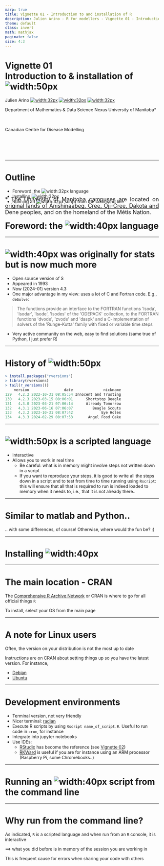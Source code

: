 ```yaml
---
marp: true
title: Vignette 01 - Introduction to and installation of R
description: Julien Arino - R for modellers - Vignette 01 - Introduction to and installation of R.
theme: default
class: invert
math: mathjax
paginate: false
size: 4:3
---
```


<style>
  img[alt~="center"] {
    display: block;
    margin: 0 auto;
  }
</style>

<!-- backgroundColor: black -->
<!-- _backgroundImage: "linear-gradient(to top, #85110d, 1%, black)" -->
# Vignette 01 <br> Introduction to & installation of ![width:50px](https://raw.githubusercontent.com/julien-arino/R-for-modellers/main/assets/img/Rlogo.svg)

Julien Arino [![width:32px](https://raw.githubusercontent.com/julien-arino/presentations/main/FIGS/icons/email-round.png)](mailto:Julien.Arino@umanitoba.ca) [![width:32px](https://raw.githubusercontent.com/julien-arino/presentations/main/FIGS/icons/world-wide-web.png)](https://julien-arino.github.io/) [![width:32px](https://raw.githubusercontent.com/julien-arino/presentations/main/FIGS/icons/github-icon.png)](https://github.com/julien-arino)

Department of Mathematics & Data Science Nexus
University of Manitoba*

<div style = "font-size:18px; margin-top:-10px; padding-bottom:30px;"></div>

Canadian Centre for Disease Modelling

<div style = "text-align: justify; position: relative; bottom: -5%; font-size:18px;">
* The University of Manitoba campuses are located on original lands of Anishinaabeg, Cree, Oji-Cree, Dakota and Dene peoples, and on the homeland of the Métis Nation.</div>

---

<!-- _backgroundImage: "linear-gradient(to top, #85110d, 1%, black)" -->
# Outline

- Foreword: the ![width:32px](https://raw.githubusercontent.com/julien-arino/R-for-modellers/main/assets/img/Rlogo.svg) language
- Installing ![width:32px](https://raw.githubusercontent.com/julien-arino/R-for-modellers/main/assets/img/Rlogo.svg)
- Running an ![width:32px](https://raw.githubusercontent.com/julien-arino/R-for-modellers/main/assets/img/Rlogo.svg) script from the command line

---

<!-- _backgroundImage: "linear-gradient(to top, #85110d, 1%, black)" -->
# <!--fit-->Foreword: the ![width:40px](https://raw.githubusercontent.com/julien-arino/R-for-modellers/main/assets/img/Rlogo.svg) language

---

# <!--fit-->![width:40px](https://raw.githubusercontent.com/julien-arino/R-for-modellers/main/assets/img/Rlogo.svg) was originally for stats but is now much more

- Open source version of S
- Appeared in 1993
- Now (2024-01) version 4.3
- One major advantage in my view: uses a lot of C and Fortran code. E.g., `deSolve`:
> The functions provide an interface to the FORTRAN functions 'lsoda', 'lsodar', 'lsode', 'lsodes' of the 'ODEPACK' collection, to the FORTRAN functions 'dvode', 'zvode' and 'daspk' and a C-implementation of solvers of the 'Runge-Kutta' family with fixed or variable time steps
- Very active community on the web, easy to find solutions (same true of Python, I just prefer R)

---

# History of ![width:50px](https://raw.githubusercontent.com/julien-arino/R-for-modellers/main/assets/img/Rlogo.svg)

```R
> install.packages("rversions")
> library(rversions)
> tail(r_versions())
    version                date              nickname
129   4.2.2 2022-10-31 08:05:54 Innocent and Trusting
130   4.2.3 2023-03-15 08:06:01      Shortstop Beagle
131   4.3.0 2023-04-21 07:06:14      Already Tomorrow
132   4.3.1 2023-06-16 07:06:07         Beagle Scouts
133   4.3.2 2023-10-31 08:07:42             Eye Holes
134   4.3.3 2024-02-29 08:07:53       Angel Food Cake
```

---

# ![width:50px](https://raw.githubusercontent.com/julien-arino/R-for-modellers/main/assets/img/Rlogo.svg) is a scripted language

- Interactive
- Allows you to work in real time
    - Be careful: what is in memory might involve steps not written down in a script
    - If you want to reproduce your steps, it is good to write all the steps down in a script and to test from time to time running using `Rscript`: this will ensure that all that is required to run is indeed loaded to memory when it needs to, i.e., that it is not already there..

---

# Similar to matlab and Python..

.. with some differences, of course! Otherwise, where would the fun be? ;)

---

<!-- _backgroundImage: "linear-gradient(to top, #85110d, 1%, black)" -->
# <!--fit-->Installing ![width:40px](https://raw.githubusercontent.com/julien-arino/R-for-modellers/main/assets/img/Rlogo.svg)

---

# The main location - CRAN

The [Comprehensive R Archive Network](https://cran.r-project.org/) or CRAN is where to go for all official things `R`

To install, select your OS from the main page

---

# A note for Linux users

Often, the version on your distribution is not the most up to date

Instructions are on CRAN about setting things up so you have the latest version. For instance,

- [Debian](https://cran.r-project.org/bin/linux/debian/#secure-apt)
- [Ubuntu](https://cran.r-project.org/bin/linux/ubuntu/)

---

# Development environments

- Terminal version, not very friendly
- Nicer terminal: [radian](https://github.com/randy3k/radian)
- Execute R scripts by using `Rscript name_of_script.R`. Useful to run code in `cron`, for instance
- Integrate into jupyter notebooks
- Use IDEs:
    - [RStudio](https://www.rstudio.com/products/rstudio/) has become the reference (see [Vignette 02](https://julien-arino.github.io/R-for-modellers/SLIDES/vignette-02-Rstudio-and-friends.html))
    - [RKWard](https://invent.kde.org/education/rkward) is useful if you are for instance using an ARM processor (Raspberry Pi, some Chromebooks..)

---

<!-- _backgroundImage: "linear-gradient(to top, #85110d, 1%, black)" -->
<a id="sec:running"></a>
# <!--fit-->Running an ![width:40px](https://raw.githubusercontent.com/julien-arino/R-for-modellers/main/assets/img/Rlogo.svg) script from the command line

---

# Why run from the command line?

As indicated, `R` is a scripted language and when run from an `R` console, it is interactive

$\implies$ what you did before is in memory of the session you are working in

This is frequent cause for errors when sharing your code with others